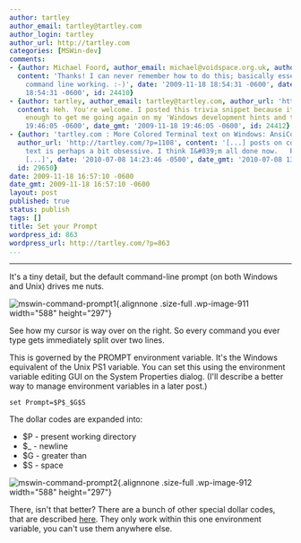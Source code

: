 ```yaml
---
author: tartley
author_email: tartley@tartley.com
author_login: tartley
author_url: http://tartley.com
categories: [MSWin-dev]
comments:
- {author: Michael Foord, author_email: michael@voidspace.org.uk, author_url: 'http://www.ironpythoninaction.com/',
  content: 'Thanks! I can never remember how to do this; basically essential for Windows
    command line working. :-)', date: '2009-11-18 18:54:31 -0600', date_gmt: '2009-11-18
    18:54:31 -0600', id: 24410}
- {author: tartley, author_email: tartley@tartley.com, author_url: 'http://tartley.com',
  content: Heh. You're welcome. I posted this trivia snippet because it was unintimidating
    enough to get me going again on my 'Windows development hints and tips'., date: '2009-11-18
    19:46:05 -0600', date_gmt: '2009-11-18 19:46:05 -0600', id: 24412}
- {author: 'tartley.com : More Colored Terminal text on Windows: AnsiCon', author_email: '',
  author_url: 'http://tartley.com/?p=1108', content: '[...] posts on colored terminal
    text is perhaps a bit obsessive. I think I&#039;m all done now.   Posted by tartley
    [...]', date: '2010-07-08 14:23:46 -0500', date_gmt: '2010-07-08 13:23:46 -0500',
  id: 29650}
date: 2009-11-18 16:57:10 -0600
date_gmt: 2009-11-18 16:57:10 -0600
layout: post
published: true
status: publish
tags: []
title: Set your Prompt
wordpress_id: 863
wordpress_url: http://tartley.com/?p=863
...
```

---

It's a tiny detail, but the default command-line prompt (on both Windows
and Unix) drives me nuts.

![mswin-command-prompt1](http://tartley.com/wp-content/uploads/2009/11/mswin-command-prompt1.png "mswin-command-prompt1"){.alignnone
.size-full .wp-image-911 width="588" height="297"}

See how my cursor is way over on the right. So every command you ever
type gets immediately split over two lines.

This is governed by the PROMPT environment variable. It's the Windows
equivalent of the Unix PS1 variable. You can set this using the
environment variable editing GUI on the System Properties dialog. (I'll
describe a better way to manage environment variables in a later post.)

    set Prompt=$P$_$G$S

The dollar codes are expanded into:

-   \$P - present working directory
-   \$\_ - newline
-   \$G - greater than
-   \$S - space

![mswin-command-prompt2](http://tartley.com/wp-content/uploads/2009/11/mswin-command-prompt2.png "mswin-command-prompt2"){.alignnone
.size-full .wp-image-912 width="588" height="297"}

There, isn't that better? There are a bunch of other special dollar
codes, that are described
[here](http://www.microsoft.com/resources/documentation/windows/xp/all/proddocs/en-us/prompt.mspx?mfr=true).
They only work within this one environment variable, you can't use them
anywhere else.
